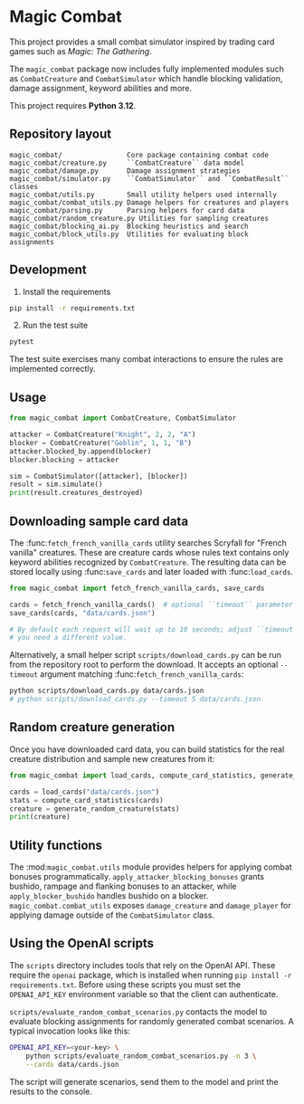 # Magic Combat

This project provides a small combat simulator inspired by trading card games
such as *Magic: The Gathering*.

The ``magic_combat`` package now includes fully implemented modules such as
``CombatCreature`` and ``CombatSimulator`` which handle blocking validation,
damage assignment, keyword abilities and more.

This project requires **Python 3.12**.

## Repository layout

```
magic_combat/                Core package containing combat code
magic_combat/creature.py     ``CombatCreature`` data model
magic_combat/damage.py       Damage assignment strategies
magic_combat/simulator.py    ``CombatSimulator`` and ``CombatResult`` classes
magic_combat/utils.py        Small utility helpers used internally
magic_combat/combat_utils.py Damage helpers for creatures and players
magic_combat/parsing.py      Parsing helpers for card data
magic_combat/random_creature.py Utilities for sampling creatures
magic_combat/blocking_ai.py  Blocking heuristics and search
magic_combat/block_utils.py  Utilities for evaluating block assignments
```

## Development

1. Install the requirements

```bash
pip install -r requirements.txt
```

2. Run the test suite

```bash
pytest
```

The test suite exercises many combat interactions to ensure the rules are
implemented correctly.

## Usage

```python
from magic_combat import CombatCreature, CombatSimulator

attacker = CombatCreature("Knight", 2, 2, "A")
blocker = CombatCreature("Goblin", 1, 1, "B")
attacker.blocked_by.append(blocker)
blocker.blocking = attacker

sim = CombatSimulator([attacker], [blocker])
result = sim.simulate()
print(result.creatures_destroyed)
```

## Downloading sample card data

The :func:`fetch_french_vanilla_cards` utility searches Scryfall for
"French vanilla" creatures. These are creature cards whose rules text
contains only keyword abilities recognized by ``CombatCreature``. The
resulting data can be stored locally using :func:`save_cards` and later
loaded with :func:`load_cards`.

```python
from magic_combat import fetch_french_vanilla_cards, save_cards

cards = fetch_french_vanilla_cards()  # optional ``timeout`` parameter
save_cards(cards, "data/cards.json")

# By default each request will wait up to 10 seconds; adjust ``timeout`` if
# you need a different value.
```

Alternatively, a small helper script ``scripts/download_cards.py`` can be run
from the repository root to perform the download.  It accepts an optional
``--timeout`` argument matching :func:`fetch_french_vanilla_cards`:

```bash
python scripts/download_cards.py data/cards.json
# python scripts/download_cards.py --timeout 5 data/cards.json
```

## Random creature generation

Once you have downloaded card data, you can build statistics for the real
creature distribution and sample new creatures from it:

```python
from magic_combat import load_cards, compute_card_statistics, generate_random_creature

cards = load_cards("data/cards.json")
stats = compute_card_statistics(cards)
creature = generate_random_creature(stats)
print(creature)
```

## Utility functions

The :mod:`magic_combat.utils` module provides helpers for applying combat
bonuses programmatically. ``apply_attacker_blocking_bonuses`` grants bushido,
rampage and flanking bonuses to an attacker, while ``apply_blocker_bushido``
handles bushido on a blocker.  ``magic_combat.combat_utils`` exposes
``damage_creature`` and ``damage_player`` for applying damage outside of the
``CombatSimulator`` class.

## Using the OpenAI scripts

The ``scripts`` directory includes tools that rely on the OpenAI API.  These
require the ``openai`` package, which is installed when running ``pip install
-r requirements.txt``.  Before using these scripts you must set the
``OPENAI_API_KEY`` environment variable so that the client can authenticate.

``scripts/evaluate_random_combat_scenarios.py`` contacts the model to
evaluate blocking assignments for randomly generated combat scenarios.  A
typical invocation looks like this:

```bash
OPENAI_API_KEY=<your-key> \
    python scripts/evaluate_random_combat_scenarios.py -n 3 \
    --cards data/cards.json
```

The script will generate scenarios, send them to the model and print the
results to the console.
